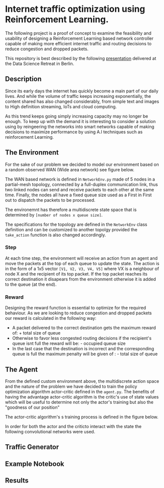 # Internet traffic optimization using Reinforcement Learning.

The following project is a proof of concept to examine the feasibility and usability of designing a Reinforcement Learning based network controller capable of making more efficient internet traffic and routing decisions to reduce congestion and dropped packets.

This repository is best described by the following [presentation](https://www.youtube.com/watch?v=2DApO34I_Y0&t=10s) delivered at the Data Science Retreat in Berlin.

## Description

Since its early days the internet has quickly become a main part of our daily lives. And while the volume of traffic keeps increasing exponentially, the content shared has also changed considerably, from simple text and images to High definition streaming, IoTs and cloud computing.

As this trend keeps going simply increasing capacity may no longer be enough. To keep up with the demand it is interesting to consider a solution using by reingeering the networks into smart networks capable of making decisions to maximize performance by using A.I techniques such as reinforcement Learning.

## The Environment

For the sake of our problem we decided to model our environment based on a random observed WAN (Wide area network) see figure below.

The WAN based network is defined in  `NetworkEnv.py` made of 5 nodes in a partial-mesh topology, connected by a full-duplex communication link, thus two linked nodes can send and receive packets to each other at the same time. Finally, the nodes all have a fixed queue size used as a First in First out to dispatch the packets to be processed.

The environemnt has therefore a multidiscrete state space that is determined by  `[number of nodes x queue size]`.

The specifications for the topology are defined in the `NetworkEnv` class definition and can be customized to another topolgy provided the `take_action` function is also changed accordingly.

### Step

At each time step, the environment will receive an action from an agent and move the packets at the top of each queue to update the state. The action is in the form of a 1x5 vector `[V1, V2, V3, V4, V5]` where VX is a neighbour of node X and the recipient of its top packet. If the top packet reaches its correct destination it disapears from the environment otherwise it is added to the queue (at the end).

### Reward

Designing the reward function is essential to optimize for the required behaviour. As we are looking to reduce congestion and dropped packets our reward is calculated in the following way:
* A packet delivered to the correct destination gets the maximum reward of: + total size of queue
* Otherwise to favor less congested routing decisions if the recipient's queue isnt full the reward will be: - occupied queue size
* In the last case that the destination is incorrect and the corresponding queue is full the maximum penalty will be given of : - total size of queue


## The Agent

From the defined custom environment above, the multidiscrete action space and the nature of the problem we have decided to train the policy optimization algorithm actor-critic  defined in the `agent.py`. The benefits of having the advantage actor-critic algorithm is the critic's use of state values which will be useful to determine not only the actor's training but also the "goodness of our position"

The actor-critic algorithm's s training process is defined in the figure below.

In order for both the actor and the criticto interact with the state the following  convolutional networks were used.

## Traffic Generator

## Example Notebook

## Results
